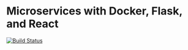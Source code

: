 # Microservices with Docker, Flask, and React

[![Build Status](https://travis-ci.org/FTInterviews/testdriven-app.svg?branch=master)](https://travis-ci.org/FTInterviews/testdriven-app)
